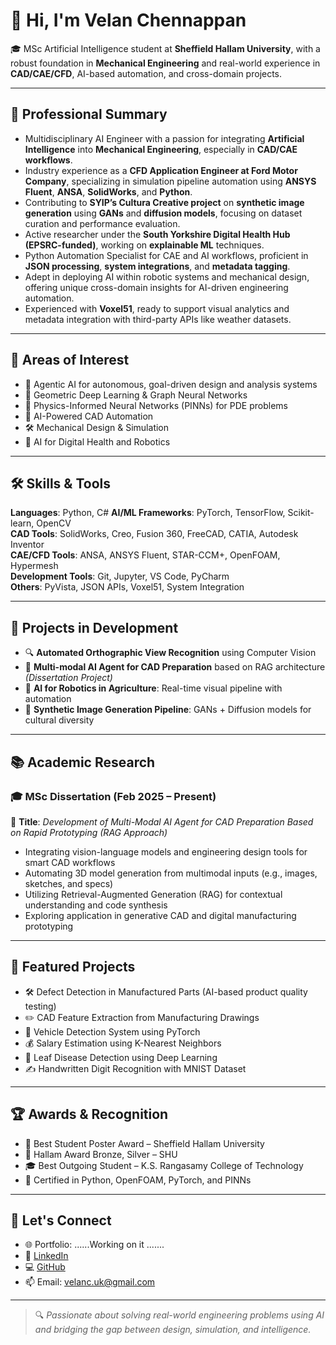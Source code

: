 # 👋 Hi, I'm Velan Chennappan

🎓 MSc Artificial Intelligence student at **Sheffield Hallam University**, with a robust foundation in **Mechanical Engineering** and real-world experience in **CAD/CAE/CFD**, AI-based automation, and cross-domain projects.

---

## 🔧 Professional Summary

- Multidisciplinary AI Engineer with a passion for integrating **Artificial Intelligence** into **Mechanical Engineering**, especially in **CAD/CAE workflows**.
- Industry experience as a **CFD Application Engineer at Ford Motor Company**, specializing in simulation pipeline automation using **ANSYS Fluent**, **ANSA**, **SolidWorks**, and **Python**.
- Contributing to **SYIP’s Cultura Creative project** on **synthetic image generation** using **GANs** and **diffusion models**, focusing on dataset curation and performance evaluation.
- Active researcher under the **South Yorkshire Digital Health Hub (EPSRC-funded)**, working on **explainable ML** techniques.
- Python Automation Specialist for CAE and AI workflows, proficient in **JSON processing**, **system integrations**, and **metadata tagging**.
- Adept in deploying AI within robotic systems and mechanical design, offering unique cross-domain insights for AI-driven engineering automation.
- Experienced with **Voxel51**, ready to support visual analytics and metadata integration with third-party APIs like weather datasets.

---

## 🎯 Areas of Interest

- 🧠 Agentic AI for autonomous, goal-driven design and analysis systems  
- 🧠 Geometric Deep Learning & Graph Neural Networks  
- 🧮 Physics-Informed Neural Networks (PINNs) for PDE problems  
- 🤖 AI-Powered CAD Automation  
- 🛠️ Mechanical Design & Simulation  
- 🧬 AI for Digital Health and Robotics  

---

## 🛠️ Skills & Tools

**Languages**: Python, C# 
**AI/ML Frameworks**: PyTorch, TensorFlow, Scikit-learn, OpenCV  
**CAD Tools**: SolidWorks, Creo, Fusion 360, FreeCAD, CATIA, Autodesk Inventor  
**CAE/CFD Tools**: ANSA, ANSYS Fluent, STAR-CCM+, OpenFOAM, Hypermesh  
**Development Tools**: Git, Jupyter, VS Code, PyCharm  
**Others**: PyVista, JSON APIs, Voxel51, System Integration

---

## 🚀 Projects in Development

- 🔍 **Automated Orthographic View Recognition** using Computer Vision  
- 🤖 **Multi-modal AI Agent for CAD Preparation** based on RAG architecture *(Dissertation Project)*  
- 🌾 **AI for Robotics in Agriculture**: Real-time visual pipeline with automation  
- 🧠 **Synthetic Image Generation Pipeline**: GANs + Diffusion models for cultural diversity

---

## 📚 Academic Research

### 🎓 MSc Dissertation (Feb 2025 – Present)  
📌 **Title**: *Development of Multi-Modal AI Agent for CAD Preparation Based on Rapid Prototyping (RAG Approach)*  
- Integrating vision-language models and engineering design tools for smart CAD workflows  
- Automating 3D model generation from multimodal inputs (e.g., images, sketches, and specs)  
- Utilizing Retrieval-Augmented Generation (RAG) for contextual understanding and code synthesis  
- Exploring application in generative CAD and digital manufacturing prototyping  

---

## 📌 Featured Projects

- 🛠️ Defect Detection in Manufactured Parts (AI-based product quality testing)  
- ✏️ CAD Feature Extraction from Manufacturing Drawings  
- 🚗 Vehicle Detection System using PyTorch  
- 💰 Salary Estimation using K-Nearest Neighbors  
- 🍂 Leaf Disease Detection using Deep Learning  
- ✍️ Handwritten Digit Recognition with MNIST Dataset

---

## 🏆 Awards & Recognition

- 🥇 Best Student Poster Award – Sheffield Hallam University  
- 🥉 Hallam Award Bronze, Silver – SHU  
- 🎓 Best Outgoing Student – K.S. Rangasamy College of Technology  
- 📜 Certified in Python, OpenFOAM, PyTorch, and PINNs

---

## 🤝 Let's Connect

- 🌐 Portfolio: ......Working on it .......
- 💼 [LinkedIn](https://www.linkedin.com/in/velanc/)  
- 💻 [GitHub](https://github.com/velan-ai)  
- 📫 Email: velanc.uk@gmail.com  

---

> 🔍 *Passionate about solving real-world engineering problems using AI and bridging the gap between design, simulation, and intelligence.*
